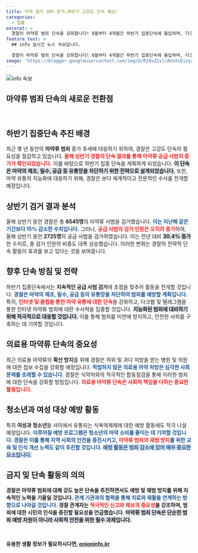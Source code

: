 ```yaml
---
title: 마약 검거 30% 증가…하반기 고강도 단속 예상!
categories:
  - 법률
excerpt: >
  경찰이 마약류 범죄 단속을 강화합니다! 8월부터 4개월간 하반기 집중단속에 돌입하며, 다크웹과 클럽에서도 단속을 확대할 예정. 예방과 재범 방지에도 힘쓰며, 신고와 제보를 당부합니다. 클릭해서 더 알아보세요!
feature_text: >
  ## info 실시간 뉴스 속보입니다.

  경찰이 마약류 범죄 단속을 강화합니다! 8월부터 4개월간 하반기 집중단속에 돌입하며, 다크웹과 클럽에서도 단속을 확대할 예정. 예방과 재범 방지에도 힘쓰며, 신고와 제보를 당부합니다. 클릭해서 더 알아보세요!
image: 'https://blogger.googleusercontent.com/img/b/R29vZ2xl/AVvXsEixyZcFfHzMRdzZMjFBmAUKJYCLCGyLL1o632UiGVXcaFdKo_bkvkuCioo0uUKlGfBVcT3P84aROyZIXSBEx3Aw5nCQ3pTgDom1WDC4m8eifvWiAmWEEVb4x6G_l8C0QH225ldMjyaFvpxGEBGNO37VmDTDMHGhJPq73UglMfDca1-0aw/s1600/blogspot.png'
---
```


<p><img src="https://blogger.googleusercontent.com/img/b/R29vZ2xl/AVvXsEixyZcFfHzMRdzZMjFBmAUKJYCLCGyLL1o632UiGVXcaFdKo_bkvkuCioo0uUKlGfBVcT3P84aROyZIXSBEx3Aw5nCQ3pTgDom1WDC4m8eifvWiAmWEEVb4x6G_l8C0QH225ldMjyaFvpxGEBGNO37VmDTDMHGhJPq73UglMfDca1-0aw/s1600/blogspot.png" alt="info 속보" /></p>

<h2 data-ke-size="size26">마약류 범죄 단속의 새로운 전환점</h2>

<p data-ke-size="size16">&nbsp;</p>

<h2 data-ke-size="size26">하반기 집중단속 추진 배경</h2>

<p data-ke-size="size16">최근 몇 년 동안의 <b>마약류 범죄</b> 증가 추세에 대응하기 위하여, 경찰은 고강도 단속의 필요성을 절감하고 있습니다. <b><span style="color: #ee2323;">올해 상반기 경찰의 단속 결과를 통해 마약류 공급 사범의 증가가 확인되었습니다.</span></b> 이를 바탕으로 하반기 집중 단속을 계획하게 되었습니다. <b><span style="background-color: #21538527;">이 단속은 마약의 제조, 밀수, 공급 등 유통망을 차단하기 위한 전략으로 설계되었습니다.</span></b> 또한, 마약 유통의 지능화에 대응하기 위해, 경찰은 보다 체계적이고 전문적인 수사를 전개할 예정입니다.</p>

<h2 data-ke-size="size26">상반기 검거 결과 분석</h2>

<p data-ke-size="size16">올해 상반기 동안 경찰은 총 <b>6545명</b>의 마약류 사범을 검거했습니다. <b><span style="color: #1a5490;">이는 지난해 같은 기간보다 15% 감소한 수치입니다.</span></b> 그러나, <b><span style="color: #ee2323;">공급 사범의 검거 인원은 오히려 증가</span></b>하여, 올해 상반기 동안 <b>2725명</b>의 공급 사범을 검거하였습니다. 이는 전년 대비 <b><span style="background-color: #21538527;">30.4% 증가</span></b>한 수치로, 총 검거 인원의 비중도 대폭 상승했습니다. 이러한 변화는 경찰의 전략적 단속 활동이 효과를 보고 있다는 것을 보여줍니다.</p>

<h2 data-ke-size="size26">향후 단속 방침 및 전략</h2>

<p data-ke-size="size16">하반기 집중단속에서는 <b>지속적인 공급 사범 검거</b>에 초점을 맞추어 활동을 전개할 것입니다. <b><span style="color: #1a5490;">경찰은 마약의 제조, 밀수, 공급 등의 유통망을 차단하여 범죄를 예방할 계획입니다.</span></b> 특히, <b><span style="color: #ee2323;">인터넷 및 클럽을 통한 마약 유통에 대한 단속</span></b>을 강화하고, 다크웹 및 텔레그램을 통한 인터넷 마약류 범죄에 대한 수사력을 집중할 것입니다. <b><span style="background-color: #21538527;">지능화된 범죄에 대비하기 위해 적극적으로 대응할 것입니다.</span></b> 이를 통해 범죄를 미연에 방지하고, 안전한 사회를 구축하는 데 기여할 것입니다.</p>

<h2 data-ke-size="size26">의료용 마약류 단속의 중요성</h2>

<p data-ke-size="size16">최근 의료용 마약류의 <b>확산 방지</b>를 위해 경찰은 허위 및 과다 처방을 받는 병원 및 의원에 대한 첩보 수집을 강화할 예정입니다. <b><span style="color: #1a5490;">적법하지 않은 의료용 마약 처방은 심각한 사회 문제를 초래할 수 있습니다.</span></b> 경찰은 식약처와의 적극적인 합동점검을 통해 이러한 범죄에 대한 단속을 강화할 방침입니다. <b><span style="color: #ee2323;">의료용 마약류 단속은 사회적 책임을 다하는 중요한 활동입니다.</span></b></p>

<h2 data-ke-size="size26">청소년과 여성 대상 예방 활동</h2>

<p data-ke-size="size16">특히 <b>여성과 청소년</b>들 사이에서 유통되는 식욕억제제에 대한 예방 활동에도 적극 나설 예정입니다. <b><span style="color: #1a5490;">이루어질 예방 프로그램은 청소년의 마약 소비를 줄이는 데 기여할 것입니다.</span}</b> 경찰은 이를 통해 지역 사회의 안전을 증진시키고, <b><span style="color: #ee2323;">마약류 범죄의 재범 방지</span></b>를 위한 교육 및 인식 개선 노력도 같이 추진할 것입니다. <b><span style="background-color: #21538527;">예방 활동은 범죄 감소에 있어 매우 중요한 요소입니다.</span></b></p>

<h2 data-ke-size="size26">금지 및 단속 활동의 의의</h2>

<p data-ke-size="size16">경찰은 마약류 범죄에 대해 강도 높은 단속을 추진하면서도 예방 및 재범 방지를 위해 지속적인 노력을 기울일 것입니다. <b><span style="color: #1a5490;">관계 기관과의 협력을 통해 치료와 재활을 연계하는 방향으로 나아갈 것입니다.</span></b> 경찰 관계자는 <b><span style="color: #ee2323;">적극적인 신고와 제보의 중요성</span></b>을 강조하며, 범죄에 대한 시민의 인식을 증진할 필요성을 언급했습니다. <b><span style="background-color: #21538527;">마약류 범죄 단속은 단순한 범죄 예방 차원이 아니라 사회적 안전을 위한 필수 과제입니다.</span></b></p>

<p data-ke-size="size16">&nbsp;</p>
유용한 생활 정보가 필요하시다면, <a href="https://onioninfo.kr" rel="dofollow">onioninfo.kr</a>


